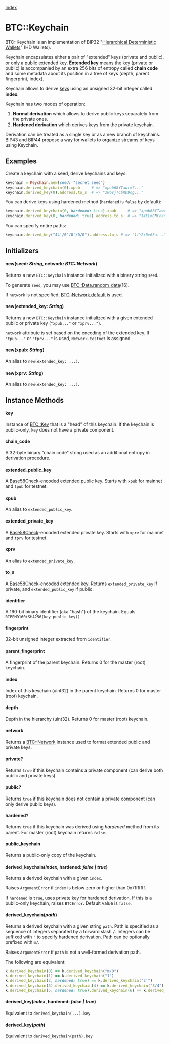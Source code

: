 [Index](index.md)

BTC::Keychain
=============

BTC::Keychain is an implementation of BIP32 "[Hierarchical Deterministic Wallets](https://github.com/bitcoin/bips/blob/master/bip-0032.mediawiki)" (HD Wallets).

Keychain encapsulates either a pair of "extended" keys (private and public), or only a public extended key.
**Extended key** means the key (private or public) is accompanied by an extra 256 bits of entropy
called **chain code** and some metadata about its position in a tree of keys (depth, parent fingerprint, index).

Keychain allows to derive [keys](key.md) using an unsigned 32-bit integer called **index**.

Keychain has two modes of operation:

1. **Normal derivation** which allows to derive public keys separately from the private ones.
2. **Hardened derivation** which derives keys from the private keychain.

Derivation can be treated as a single key or as a new branch of keychains.
BIP43 and BIP44 propose a way for wallets to organize streams of keys using Keychain.

Examples
--------

Create a keychain with a seed, derive keychains and keys:

```ruby
keychain = Keychain.new(seed: "secret seed")
keychain.derived_keychain(0).xpub     # => "xpub68YTawrm7..."
keychain.derived_key(0).address.to_s  # => "1HosjTCbRD9og..."
```

You can derive keys using hardened method (`hardened` is `false` by default):

```ruby
keychain.derived_keychain(0, hardened: true).xpub     # => "xpub68YTawruT..."
keychain.derived_key(0, hardened: true).address.to_s  # => "14ELmCNCnku1Y..."
```

You can specify entire paths:

```ruby
keychain.derived_key("44'/0'/0'/0/0").address.to_s # => "1fY2x5v63a..."
```

Initializers
------------

#### new(seed: *String*, network: *BTC::Network*)

Returns a new `BTC::Keychain` instance initialized with a binary string `seed`.

To generate `seed`, you may use [BTC::Data.random_data](data.md#random_data)(16).

If `network` is not specified, [BTC::Network.default](network.md#default) is used.

#### new(extended_key: *String*)

Returns a new `BTC::Keychain` instance initialized with a given extended public or private key (`"xpub..."` or `"xprv..."`).

`network` attribute is set based on the encoding of the extended key. If `"tpub..."` or `"tprv..."` is used, `Network.testnet` is assigned.

#### new(xpub: *String*)

An alias to `new(extended_key: ...)`.

#### new(xprv: *String*)

An alias to `new(extended_key: ...)`.


Instance Methods
----------------

#### key

Instance of [BTC::Key](key.md) that is a "head" of this keychain.
If the keychain is public-only, `key` does not have a private component.

#### chain_code

A 32-byte binary "chain code" string used as an additional entropy in derivation procedure.

#### extended\_public\_key

A [Base58Check](base58.md)-encoded extended public key.
Starts with `xpub` for mainnet and `tpub` for testnet.

#### xpub

An alias to `extended_public_key`.

#### extended\_private\_key

A [Base58Check](base58.md)-encoded extended private key.
Starts with `xprv` for mainnet and `tprv` for testnet.

#### xprv

An alias to `extended_private_key`.

#### to_s

A [Base58Check](base58.md)-encoded extended key.
Returns `extended_private_key` if private, and `extended_public_key` if public.

#### identifier

A 160-bit binary identifier (aka "hash") of the keychain.
Equals `RIPEMD160(SHA256(key.public_key))`

#### fingerprint

32-bit unsigned integer extracted from `identifier`.

#### parent_fingerprint

A fingerprint of the parent keychain. Returns 0 for the master (root) keychain.

#### index

Index of this keychain (uint32) in the parent keychain. Returns 0 for master (root) keychain.

#### depth

Depth in the hierarchy (uint32). Returns 0 for master (root) keychain.

#### network

Returns a [BTC::Network](network.md) instance used to format extended public and private keys.

#### private?

Returns `true` if this keychain contains a private component (can derive both public and private keys).

#### public?

Returns `true` if this keychain does not contain a private component (can only derive public keys).

#### hardened?

Returns `true` if this keychain was derived using *hardened* method from its parent.
For master (root) keychain returns `false`.

#### public_keychain

Returns a public-only copy of the keychain.

#### derived_keychain(*index*, hardened: *false | true*)

Returns a derived keychain with a given `index`.

Raises `ArgumentError` if `index` is below zero or higher than 0x7fffffff.

If `hardened` is `true`, uses private key for hardened derivation.
If this is a public-only keychain, raises `BTCError`. Default value is `false`.

#### derived_keychain(*path*)

Returns a derived keychain with a given string `path`.
Path is specified as a sequence of integers separated by a forward slash `/`.
Integers can be suffixed with `'` to specify hardened derivation.
Path can be optionally prefixed with `m/`.

Raises `ArgumentError` if `path` is not a well-formed derivation path.

The following are equivalent:

```ruby
k.derived_keychain(0) == k.derived_keychain("m/0")
k.derived_keychain(1) == k.derived_keychain("1")
k.derived_keychain(2, hardened: true) == k.derived_keychain("2'")
k.derived_keychain(3).derived_keychain(4) == k.derived_keychain("3/4")
k.derived_keychain(5, hardened: true).derived_keychain(6) == k.derived_keychain("m/5'/6")
```

#### derived_key(*index*, hardened: *false | true*)

Equivalent to `derived_keychain(...).key`

#### derived_key(*path*)

Equivalent to `derived_keychain(path).key`
